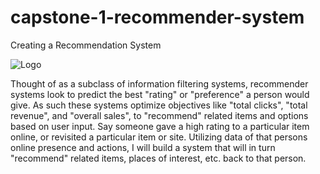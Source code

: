 # capstone-1-recommender-system                                                       
Creating a Recommendation System




<img src="https://github.com/MatthewNewell006/capstone-1-recommender-system/blob/master/recommendation_system.gif" class="centerImage" alt="Logo"/><br>




Thought of as a subclass of information filtering systems, recommender systems look to predict the best "rating" or "preference" a person would give. As such these systems optimize objectives like "total clicks", "total revenue", and "overall sales", to "recommend" related items and options based on user input. Say someone gave a high rating to a particular item online, or revisited a particular item or site. Utilizing data of that persons online presence and actions, I will build a system that will in turn "recommend" related items, places of interest, etc. back to that person.

  
